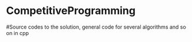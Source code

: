 # CompetitiveProgramming

#Source codes to the solution, general code for several algorithms and so on in cpp

